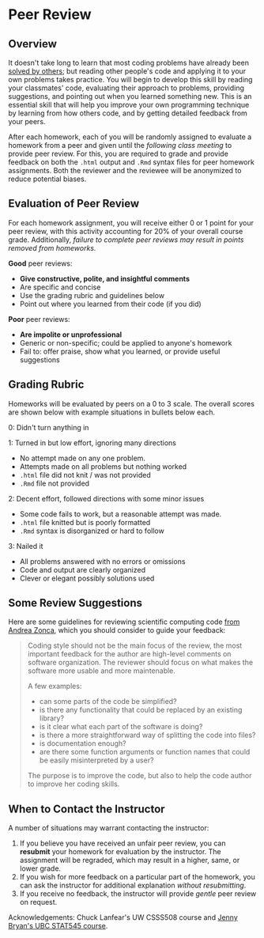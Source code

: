 # Peer Review

## Overview

It doesn't take long to learn that most coding problems have already been [solved by others](http://www.stackoverflow.com); but reading other people's code and applying it to your own problems takes practice. You will begin to develop this skill by reading your classmates' code, evaluating their approach to problems, providing suggestions, and pointing out when you learned something new. This is an essential skill that will help you improve your own programming technique by learning from how others code, and by getting detailed feedback from your peers.  

After each homework, each of you will be randomly assigned to evaluate a homework from a peer and given until the *following class meeting* to provide peer review. For this, you are required to grade and provide feedback on both the `.html` output and `.Rmd` syntax files for peer homework assignments. Both the reviewer and the reviewee will be anonymized to reduce potential biases.

## Evaluation of Peer Review
For each homework assignment, you will receive either 0 or 1 point for your peer review, with this activity accounting for 20% of your overall course grade. Additionally, *failure to complete peer reviews may result in points removed from homeworks.*

**Good** peer reviews:

* **Give constructive, polite, and insightful comments**
* Are specific and concise
* Use the grading rubric and guidelines below
* Point out where you learned from their code (if you did)

**Poor** peer reviews:

* **Are impolite or unprofessional**
* Generic or non-specific; could be applied to anyone's homework
* Fail to: offer praise, show what you learned, or provide useful suggestions

## Grading Rubric
Homeworks will be evaluated by peers on a 0 to 3 scale. The overall scores are 
shown below with example situations in bullets below each.

0: Didn't turn anything in

1: Turned in but low effort, ignoring many directions

  * No attempt made on any one problem.
  * Attempts made on all problems but nothing worked
  * `.html` file did not knit / was not provided
  * `.Rmd` file not provided
  
2: Decent effort, followed directions with some minor issues

  * Some code fails to work, but a reasonable attempt was made.
  * `.html` file knitted but is poorly formatted
  * `.Rmd` syntax is disorganized or hard to follow
  
3: Nailed it

  * All problems answered with no errors or omissions
  * Code and output are clearly organized
  * Clever or elegant possibly solutions used

## Some Review Suggestions
Here are some guidelines for reviewing scientific computing code [from Andrea Zonca](https://zonca.github.io/2014/08/code-review-for-scientific-computing.html), which you should consider to guide your feedback:

> Coding style should not be the main focus of the review, the most important feedback for the author are high-level comments on software organization. The reviewer should focus on what makes the software more usable and more maintenable.
>
> A few examples:
>
>    * can some parts of the code be simplified?
>    * is there any functionality that could be replaced by an existing library?
>    * is it clear what each part of the software is doing?
>    * is there a more straightforward way of splitting the code into files?
>    * is documentation enough?
>    * are there some function arguments or function names that could be easily misinterpreted by a user?
>
> The purpose is to improve the code, but also to help the code author to improve her coding skills.

## When to Contact the Instructor
A number of situations may warrant contacting the instructor:

1. If you believe you have received an unfair peer review, you can **resubmit** your 
homework for evaluation by the instructor. The assignment will be regraded, which may
result in a higher, same, or lower grade.
2. If you wish for more feedback on a particular part of the homework, you can ask
the instructor for additional explanation *without resubmitting*.
3. If you receive no feedback, the instructor will provide *gentle* peer review on request.

Acknowledgements: Chuck Lanfear's UW CSSS508 course and [Jenny Bryan's UBC STAT545 course](http://stat545.com/peer-review02_peer-evaluation-guidelines.html).
